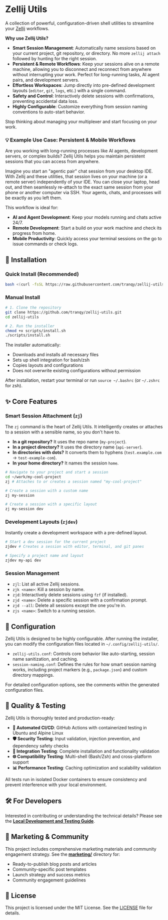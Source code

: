 # Zellij Utils

A collection of powerful, configuration-driven shell utilities to streamline your [Zellij](https://github.com/zellij-org/zellij) workflows.

**Why use Zellij Utils?**

-   **Smart Session Management**: Automatically name sessions based on your current project, git repository, or directory. No more `zellij attach` followed by hunting for the right session.
-   **Persistent & Remote Workflows**: Keep your sessions alive on a remote machine, allowing you to disconnect and reconnect from anywhere without interrupting your work. Perfect for long-running tasks, AI agent pairs, and development servers.
-   **Effortless Workspaces**: Jump directly into pre-defined development layouts (`editor`, `git`, `logs`, etc.) with a single command.
-   **Safety and Control**: Interactively delete sessions with confirmations, preventing accidental data loss.
-   **Highly Configurable**: Customize everything from session naming conventions to auto-start behavior.

Stop thinking about managing your multiplexer and start focusing on your work.

### 💡 Example Use Case: Persistent & Mobile Workflows

Are you working with long-running processes like AI agents, development servers, or complex builds? Zellij Utils helps you maintain persistent sessions that you can access from anywhere.

Imagine you start an "agentic pair" chat session from your desktop IDE. With Zellij and these utilities, that session lives on your machine (or a remote server) independently of your IDE. You can close your laptop, head out, and then seamlessly re-attach to the exact same session from your phone or another computer via SSH. Your agents, chats, and processes will be exactly as you left them.

This workflow is ideal for:
-   **AI and Agent Development**: Keep your models running and chats active 24/7.
-   **Remote Development**: Start a build on your work machine and check its progress from home.
-   **Mobile Productivity**: Quickly access your terminal sessions on the go to issue commands or check logs.

## 🚀 Installation

### Quick Install (Recommended)

```bash
bash <(curl -fsSL https://raw.githubusercontent.com/tranqy/zellij-utils/main/scripts/install.sh)
```

### Manual Install

```bash
# 1. Clone the repository
git clone https://github.com/tranqy/zellij-utils.git
cd zellij-utils

# 2. Run the installer
chmod +x scripts/install.sh
./scripts/install.sh
```

The installer automatically:
- Downloads and installs all necessary files
- Sets up shell integration for bash/zsh
- Copies layouts and configurations
- Does not overwrite existing configurations without permission

After installation, restart your terminal or run `source ~/.bashrc` (or `~/.zshrc` for zsh).

## ✨ Core Features

### Smart Session Attachment (`zj`)

The `zj` command is the heart of Zellij Utils. It intelligently creates or attaches to a session with a sensible name, so you don't have to.

-   **In a git repository?** It uses the repo name (`my-project`).
-   **In a project directory?** It uses the directory name (`api-server`).
-   **In directories with dots?** It converts them to hyphens (`test.example.com` → `test-example-com`).
-   **In your home directory?** It names the session `home`.

```bash
# Navigate to your project and start a session
cd ~/work/my-cool-project
zj # Attaches to or creates a session named "my-cool-project"

# Create a session with a custom name
zj my-session

# Create a session with a specific layout
zj my-session dev
```

### Development Layouts (`zjdev`)

Instantly create a development workspace with a pre-defined layout.

```bash
# Start a dev session for the current project
zjdev # Creates a session with editor, terminal, and git panes

# Specify a project name and layout
zjdev my-api dev
```

### Session Management

-   `zjl`: List all active Zellij sessions.
-   `zjk <name>`: Kill a session by name.
-   `zjd`: Interactively delete sessions using `fzf` (if installed).
-   `zjd <name>`: Delete a specific session with a confirmation prompt.
-   `zjd --all`: Delete all sessions except the one you're in.
-   `zjs <name>`: Switch to a running session.

## 🔧 Configuration

Zellij Utils is designed to be highly configurable. After running the installer, you can modify the configuration files located in `~/.config/zellij-utils/`.

-   `zellij-utils.conf`: Controls core behavior like auto-starting, session name sanitization, and caching.
-   `session-naming.conf`: Defines the rules for how smart session naming works, including project markers (e.g., `package.json`) and custom directory mappings.

For detailed configuration options, see the comments within the generated configuration files.

## 🔬 Quality & Testing

Zellij Utils is thoroughly tested and production-ready:

- **🚀 Automated CI/CD**: GitHub Actions with containerized testing in Ubuntu and Alpine Linux
- **🛡️ Security Testing**: Input validation, injection prevention, and dependency safety checks  
- **🔧 Integration Testing**: Complete installation and functionality validation
- **🌐 Compatibility Testing**: Multi-shell (Bash/Zsh) and cross-platform support
- **📊 Performance Testing**: Caching optimization and scalability validation

All tests run in isolated Docker containers to ensure consistency and prevent interference with your local environment.

## 🛠 For Developers

Interested in contributing or understanding the technical details? Please see the [**Local Development and Testing Guide**](DEVELOPMENT.md).

## 📢 Marketing & Community

This project includes comprehensive marketing materials and community engagement strategy. See the [**marketing/**](marketing/) directory for:

- Ready-to-publish blog posts and articles
- Community-specific post templates 
- Launch strategy and success metrics
- Community engagement guidelines

## 📜 License

This project is licensed under the MIT License. See the [LICENSE](LICENSE) file for details.
